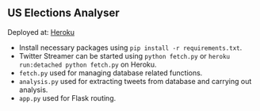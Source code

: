 US Elections Analyser
---

Deployed at: [Heroku](precoguselections.herokuapp.com)
*   Install necessary packages using ```pip install -r requirements.txt```.
*   Twitter Streamer can be started using ```python fetch.py``` or ```heroku run:detached python fetch.py``` on Heroku.
*   ```fetch.py``` used for managing database related functions.
*   ```analysis.py``` used for extracting tweets from database and carrying out analysis.
*   ```app.py``` used for Flask routing.